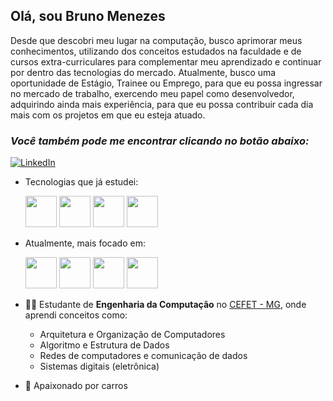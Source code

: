 
## Olá, sou Bruno Menezes
Desde que descobri meu lugar na computação, busco aprimorar meus conhecimentos, utilizando dos conceitos estudados na faculdade e de cursos extra-curriculares para complementar meu aprendizado e continuar por dentro das tecnologias do mercado.
Atualmente, busco uma oportunidade de Estágio, Trainee ou Emprego, para que eu possa ingressar no mercado de trabalho, exercendo meu papel como desenvolvedor, adquirindo ainda mais experiência, para que eu possa contribuir cada dia mais com os projetos em que eu esteja atuado.

### *Você também pode me encontrar clicando no botão abaixo:*
<a href="https://linkedin.com/in/brunocmnz">![LinkedIn](https://img.shields.io/badge/linkedin-%230077B5.svg?style=for-the-badge&logo=linkedin&logoColor=white)</a>

- Tecnologias que já estudei:
    <div "display=inline">
      <img widht="50" height="50" src="https://cdn.jsdelivr.net/gh/devicons/devicon@latest/icons/java/java-original-wordmark.svg" />
      <img widht="50" height="50" src="https://cdn.jsdelivr.net/gh/devicons/devicon@latest/icons/python/python-original-wordmark.svg" />
      <img widht="50" height="50" src="https://cdn.jsdelivr.net/gh/devicons/devicon@latest/icons/c/c-original.svg" />
      <img widht="50" height="50" src="https://cdn.jsdelivr.net/gh/devicons/devicon@latest/icons/cplusplus/cplusplus-original.svg" />
    </div>

- Atualmente, mais focado em:
    <div "display=inline">
      <img widht="50" height="50" src="https://cdn.jsdelivr.net/gh/devicons/devicon@latest/icons/css3/css3-plain-wordmark.svg" />
      <img background-color="white"  widht="50" height="50" src="https://cdn.jsdelivr.net/gh/devicons/devicon@latest/icons/html5/html5-plain-wordmark.svg" />          
      <img widht="50" height="50" src="https://cdn.jsdelivr.net/gh/devicons/devicon@latest/icons/javascript/javascript-original.svg" />
      <img widht="50" height="50" src="https://cdn.jsdelivr.net/gh/devicons/devicon@latest/icons/react/react-original-wordmark.svg" />
    </div>

- 👨‍💻 Estudante de **Engenharia da Computação** no [CEFET - MG](https://www.timoteo.cefetmg.br/), onde aprendi conceitos como:
  -  Arquitetura e Organização de Computadores
  -  Algoritmo e Estrutura de Dados
  - Redes de computadores e comunicação de dados
  - Sistemas digitais (eletrônica)
- 🚗 Apaixonado por carros
<!--
<img widht="50" height="50" src="" />
**brunocmnz/brunocmnz** is a ✨ _special_ ✨ repository because its `README.md` (this file) appears on your GitHub profile.
Here are some ideas to get you started:
- 🔭 I’m currently working on ...
- 🌱 I’m currently learning ...
- 👯 I’m looking to collaborate on ...
- 🤔 I’m looking for help with ...
- 💬 Ask me about ...
- 📫 How to reach me: ...
- 😄 Pronouns: ...
- ⚡ Fun fact: ...
-->
